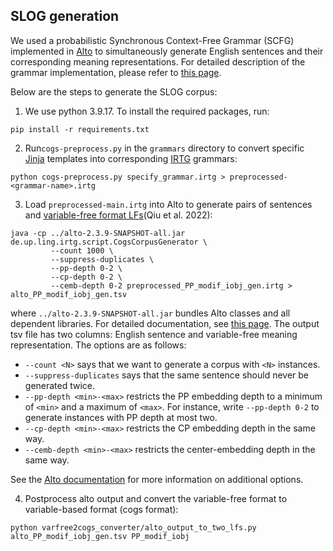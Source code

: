## SLOG generation
We used a probabilistic Synchronous Context-Free Grammar (SCFG) implemented in [Alto](https://github.com/coli-saar/alto) to simultaneously generate English sentences and their corresponding meaning representations. For detailed description of the grammar implementation, please refer to [this page](https://github.com/bingzhilee/SLOG/wiki/Reimplementation-of-the-COGS-grammar-for-Alto).

Below are the steps to generate the SLOG corpus:
1. We use python 3.9.17. To install the required packages, run:
```
pip install -r requirements.txt
```

2. Run`cogs-preprocess.py` in the `grammars` directory to convert specific [Jinja](https://palletsprojects.com/p/jinja/) templates into corresponding [IRTG](https://github.com/coli-saar/alto/wiki/GettingStarted) grammars:

```
python cogs-preprocess.py specify_grammar.irtg > preprocessed-<grammar-name>.irtg
```

3. Load `preprocessed-main.irtg` into Alto to generate pairs of sentences and [variable-free format LFs](https://github.com/google-research/language/tree/master/language/compgen/csl)(Qiu et al. 2022): 
```
java -cp ../alto-2.3.9-SNAPSHOT-all.jar de.up.ling.irtg.script.CogsCorpusGenerator \
         --count 1000 \
         --suppress-duplicates \
         --pp-depth 0-2 \
         --cp-depth 0-2 \
         --cemb-depth 0-2 preprocessed_PP_modif_iobj_gen.irtg > alto_PP_modif_iobj_gen.tsv

```
where `../alto-2.3.9-SNAPSHOT-all.jar` bundles Alto classes and all dependent libraries. For detailed documentation, see [this page](https://github.com/bingzhilee/SLOG/wiki/Alto-source-code). The output tsv file has two columns: English sentence and variable-free meaning representation. The options are as follows:
- `--count <N>` says that we want to generate a corpus with `<N>` instances.
- `--suppress-duplicates` says that the same sentence should never be generated twice. 
- `--pp-depth <min>-<max>` restricts the PP embedding depth to a minimum of `<min>` and a maximum of `<max>`. For instance, write `--pp-depth 0-2` to generate instances with PP depth at most two.
- `--cp-depth <min>-<max>` restricts the CP embedding depth in the same way. 
- `--cemb-depth <min>-<max>` restricts the center-embedding depth in the same way.

See the [Alto documentation](https://github.com/coli-saar/alto/wiki/Generating-a-COGS-corpus) for more information on additional options. 

4. Postprocess alto output and convert the variable-free format to variable-based format (cogs format):
```
python varfree2cogs_converter/alto_output_to_two_lfs.py alto_PP_modif_iobj_gen.tsv PP_modif_iobj
```
